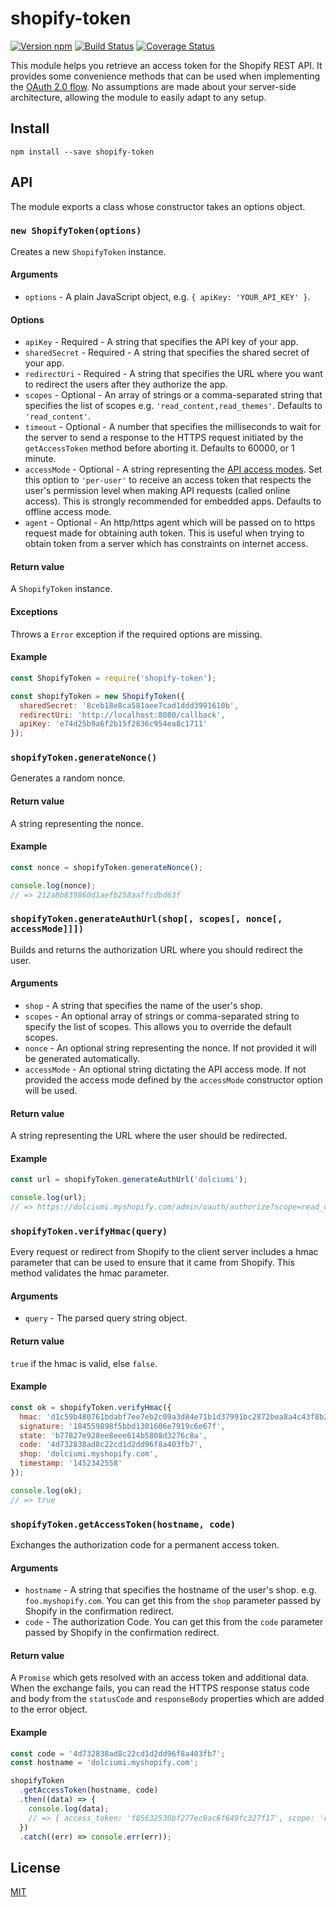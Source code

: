 # shopify-token

[![Version npm][npm-shopify-token-badge]][npm-shopify-token]
[![Build Status][ci-shopify-token-badge]][ci-shopify-token]
[![Coverage Status][coverage-shopify-token-badge]][coverage-shopify-token]

This module helps you retrieve an access token for the Shopify REST API. It
provides some convenience methods that can be used when implementing the [OAuth
2.0 flow][shopify-oauth-doc]. No assumptions are made about your server-side
architecture, allowing the module to easily adapt to any setup.

## Install

```
npm install --save shopify-token
```

## API

The module exports a class whose constructor takes an options object.

### `new ShopifyToken(options)`

Creates a new `ShopifyToken` instance.

#### Arguments

- `options` - A plain JavaScript object, e.g. `{ apiKey: 'YOUR_API_KEY' }`.

#### Options

- `apiKey` - Required - A string that specifies the API key of your app.
- `sharedSecret` - Required - A string that specifies the shared secret of your
  app.
- `redirectUri` - Required - A string that specifies the URL where you want to
  redirect the users after they authorize the app.
- `scopes` - Optional - An array of strings or a comma-separated string that
  specifies the list of scopes e.g. `'read_content,read_themes'`. Defaults to
  `'read_content'`.
- `timeout` - Optional - A number that specifies the milliseconds to wait for
  the server to send a response to the HTTPS request initiated by the
  `getAccessToken` method before aborting it. Defaults to 60000, or 1 minute.
- `accessMode` - Optional - A string representing the [API access
  modes][api-access-mode]. Set this option to `'per-user'` to receive an access
  token that respects the user's permission level when making API requests
  (called online access). This is strongly recommended for embedded apps.
  Defaults to offline access mode.
- `agent` - Optional - An http/https agent which will be passed on to https
  request made for obtaining auth token. This is useful when trying to obtain
  token from a server which has constraints on internet access.

#### Return value

A `ShopifyToken` instance.

#### Exceptions

Throws a `Error` exception if the required options are missing.

#### Example

```js
const ShopifyToken = require('shopify-token');

const shopifyToken = new ShopifyToken({
  sharedSecret: '8ceb18e8ca581aee7cad1ddd3991610b',
  redirectUri: 'http://localhost:8080/callback',
  apiKey: 'e74d25b9a6f2b15f2836c954ea8c1711'
});
```

### `shopifyToken.generateNonce()`

Generates a random nonce.

#### Return value

A string representing the nonce.

#### Example

```js
const nonce = shopifyToken.generateNonce();

console.log(nonce);
// => 212a8b839860d1aefb258aaffcdbd63f
```

### `shopifyToken.generateAuthUrl(shop[, scopes[, nonce[, accessMode]]])`

Builds and returns the authorization URL where you should redirect the user.

#### Arguments

- `shop` - A string that specifies the name of the user's shop.
- `scopes` - An optional array of strings or comma-separated string to specify
  the list of scopes. This allows you to override the default scopes.
- `nonce` - An optional string representing the nonce. If not provided it will
  be generated automatically.
- `accessMode` - An optional string dictating the API access mode. If not
  provided the access mode defined by the `accessMode` constructor option will
  be used.

#### Return value

A string representing the URL where the user should be redirected.

#### Example

```js
const url = shopifyToken.generateAuthUrl('dolciumi');

console.log(url);
// => https://dolciumi.myshopify.com/admin/oauth/authorize?scope=read_content&state=7194ee27dd47ac9efb0ad04e93750e64&redirect_uri=http%3A%2F%2Flocalhost%3A8080%2Fcallback&client_id=e74d25b9a6f2b15f2836c954ea8c1711
```

### `shopifyToken.verifyHmac(query)`

Every request or redirect from Shopify to the client server includes a hmac
parameter that can be used to ensure that it came from Shopify. This method
validates the hmac parameter.

#### Arguments

- `query` - The parsed query string object.

#### Return value

`true` if the hmac is valid, else `false`.

#### Example

```js
const ok = shopifyToken.verifyHmac({
  hmac: 'd1c59b480761bdabf7ee7eb2c09a3d84e71b1d37991bc2872bea8a4c43f8b2b3',
  signature: '184559898f5bbd1301606e7919c6e67f',
  state: 'b77827e928ee8eee614b5808d3276c8a',
  code: '4d732838ad8c22cd1d2dd96f8a403fb7',
  shop: 'dolciumi.myshopify.com',
  timestamp: '1452342558'
});

console.log(ok);
// => true
```

### `shopifyToken.getAccessToken(hostname, code)`

Exchanges the authorization code for a permanent access token.

#### Arguments

- `hostname` - A string that specifies the hostname of the user's shop. e.g.
  `foo.myshopify.com`. You can get this from the `shop` parameter passed by
  Shopify in the confirmation redirect.
- `code` - The authorization Code. You can get this from the `code` parameter
  passed by Shopify in the confirmation redirect.

#### Return value

A `Promise` which gets resolved with an access token and additional data. When
the exchange fails, you can read the HTTPS response status code and body from
the `statusCode` and `responseBody` properties which are added to the error
object.

#### Example

```js
const code = '4d732838ad8c22cd1d2dd96f8a403fb7';
const hostname = 'dolciumi.myshopify.com';

shopifyToken
  .getAccessToken(hostname, code)
  .then((data) => {
    console.log(data);
    // => { access_token: 'f85632530bf277ec9ac6f649fc327f17', scope: 'read_content' }
  })
  .catch((err) => console.err(err));
```

## License

[MIT](LICENSE)

[api-access-mode]: https://shopify.dev/apps/auth/access-modes
[npm-shopify-token-badge]: https://img.shields.io/npm/v/shopify-token.svg
[npm-shopify-token]: https://www.npmjs.com/package/shopify-token
[ci-shopify-token-badge]:
  https://img.shields.io/github/actions/workflow/status/lpinca/shopify-token/ci.yml?branch=master&label=CI
[ci-shopify-token]:
  https://github.com/lpinca/shopify-token/actions?query=workflow%3ACI+branch%3Amaster
[coverage-shopify-token-badge]:
  https://img.shields.io/coveralls/lpinca/shopify-token/master.svg
[coverage-shopify-token]:
  https://coveralls.io/r/lpinca/shopify-token?branch=master
[shopify-oauth-doc]: https://shopify.dev/apps/auth/oauth

